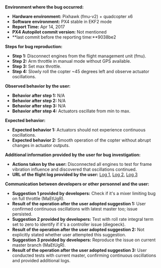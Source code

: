 **Environment where the bug occurred:**

- **Hardware environment:** Pixhawk (fmu-v2) + quadcopter x6
- **Software environment:** PX4 stable in EKF2 mode
- **Report Time:** Apr 14, 2017
- **PX4 Autopilot commit version:** Not mentioned
- **last commit before the reporting time:**9038be2

**Steps for bug reproduction:**

- **Step 1:** Disconnect engines from the flight management unit (fmu).
- **Step 2:** Arm throttle in manual mode without GPS available.
- **Step 3:** Set max throttle.
- **Step 4:** Slowly roll the copter ~45 degrees left and observe actuator oscillations.

**Observed behavior by the user:**

- **Behavior after step 1:** N/A
- **Behavior after step 2:** N/A
- **Behavior after step 3:** N/A
- **Behavior after step 4:** Actuators oscillate from min to max.

**Expected behavior:**

- **Expected behavior 1:** Actuators should not experience continuous oscillations.
- **Expected behavior 2:** Smooth operation of the copter without abrupt changes in actuator outputs.

**Additional information provided by the user for bug investigation:**

- **Actions taken by the user:** Disconnected all engines to test for frame vibration influence and discovered that oscillations continued.
- **URL of the flight log provided by the user:** [Log 1](http://logs.uaventure.com/view/FbSe3zE7oB3WVCMqqbNF2e), [Log 2](http://review.px4.io/plot_app?log=1c12f28d-7e82-4747-8196-c66e77ff2db0), [Log 3](http://review.px4.io/plot_app?log=ba03e0b6-9146-4e42-aac7-50d2ba333b2a)

**Communication between developers or other personnel and the user:**

- **Suggestion 1 provided by developers:** Check if it's a mixer limiting bug on full throttle (MaEtUgR).
- **Result of the operation after the user adopted suggestion 1:** User confirmed continuous oscillations with latest master too; issue persisted.
- **Suggestion 2 provided by developers:** Test with roll rate integral term set to zero to identify if it's a controller issue (diegoeck).
- **Result of the operation after the user adopted suggestion 2:** Not explicitly stated whether user attempted this suggestion.
- **Suggestion 3 provided by developers:** Reproduce the issue on current master branch (MaEtUgR).
- **Result of the operation after the user adopted suggestion 3:** User conducted tests with current master, confirming continuous oscillations and provided additional logs.
